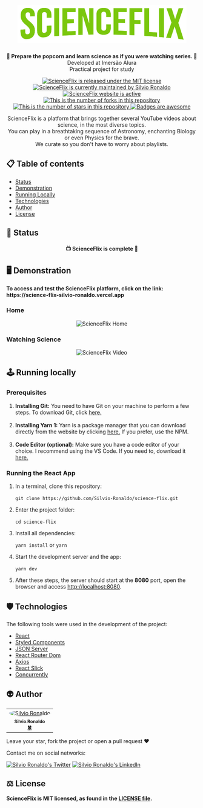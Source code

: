 <h1 align="center">
  <img src="./src/assets/logoScienceFlixGreen.png" alt="ScienceFlix Logo" height=100 />
</h1>

<p align="center"><strong>🧬 Prepare the popcorn and learn science as if you were watching series. 🍿</strong></br>Developed at Imersão Alura</br>Practical project for study<p>

<p align="center">
  <a href="./LICENSE">
    <img src="https://img.shields.io/badge/license-MIT-blue" alt="ScienceFlix is released under the MIT license" />
  </a>
  <a href="https://GitHub.com/Silvio-Ronaldo/science-flix/graphs/commit-activity">
    <img src="https://img.shields.io/badge/Maintained%3F-yes-brightgreen" alt="ScienceFlix is currently maintained by Silvio Ronaldo" />
  </a>
  <a href="https://science-flix-silvio-ronaldo.vercel.app">
    <img src="https://img.shields.io/badge/website-up-brightgreen" alt="ScienceFlix website is active" />
  </a>
  <a href="https://GitHub.com/Silvio-Ronaldo/science-flix/network/">
    <img src="https://img.shields.io/github/forks/Silvio-Ronaldo/science-flix?style=social" alt="This is the number of forks in this repository" />
  </a>
  <a href="https://GitHub.com/Silvio-Ronaldo/science-flix/stargazers/">
    <img src="https://img.shields.io/github/stars/Silvio-Ronaldo/science-flix?style=social" alt="This is the number of stars in this repository" />
  </a>
  <a href="https://github.com/Naereen/badges">
    <img src="https://img.shields.io/badge/badge-awesome-brightgreen" alt="Badges are awesome" />
  </a>
</p>

<p align="center">ScienceFlix is a platform that brings together several YouTube videos about science, in the most diverse topics.</br>
You can play in a breathtaking sequence of Astronomy, enchanting Biology or even Physics for the brave.</br>
We curate so you don't have to worry about playlists.</p>


<h2>
  📋 Table of contents
</h2>
<ul>
  <li><a href="https://github.com/Silvio-Ronaldo/science-flix#-status">Status</a></li>
  <li><a href="https://github.com/Silvio-Ronaldo/science-flix#%EF%B8%8F-demonstration">Demonstration</a></li>
  <li><a href="https://github.com/Silvio-Ronaldo/science-flix#%EF%B8%8F-running-locally">Running Locally</a></li>
  <li><a href="https://github.com/Silvio-Ronaldo/science-flix#%EF%B8%8F-technologies">Technologies</a></li>
  <li><a href="https://github.com/Silvio-Ronaldo/science-flix#-author">Author</a></li>
  <li><a href="https://github.com/Silvio-Ronaldo/science-flix#%EF%B8%8F-license">License</a></li>
</ul>

<h2>📌 Status</h2>
<h4 align="center">📺 ScienceFlix is complete 🚀</h4>


<h2>🖥️ Demonstration</h2>
<p>
  <strong>To access and test the ScienceFlix platform, click on the link: https://science-flix-silvio-ronaldo.vercel.app</strong>
</p>

<h3>Home</h3>
  <p align="center">
    <img src="./assets/home.gif" alt="ScienceFlix Home" />
  </p>

<h3>Watching Science</h3>
  <p align="center">
    <img src="./assets/watch-science.gif" alt="ScienceFlix Video" />
  </p>
  

<h2>🕹️ Running locally</h2>
<h3>Prerequisites</h3>
<ol>
  <li><strong>Installing Git:</strong> You need to have Git on your machine to perform a few steps. To download Git, click <a href="https://git-scm.com/downloads">here.</a></li></br>
  <li><strong>Installing Yarn 1:</strong> Yarn is a package manager that you can download directly from the website by clicking <a href="https://classic.yarnpkg.com/en/docs/install#windows-stable">here.</a> If you prefer, use the NPM.</li></br>
  <li><strong>Code Editor (optional):</strong> Make sure you have a code editor of your choice. I recommend using the VS Code. If you need to, download it <a href="https://code.visualstudio.com/Download">here.</a></li>
</ol>

<h3>Running the React App</h3>
<ol>
  <li>In a terminal, clone this repository:
    <p><code>git clone https://github.com/Silvio-Ronaldo/science-flix.git</code></p>
  </li>
  <li>Enter the project folder:
    <p><code>cd science-flix</code></p>
  </li>
  <li>Install all dependencies:
    <p><code>yarn install</code> or <code>yarn</code></p>
  </li>
  <li>Start the development server and the app:
    <p><code>yarn dev</code></p>
  </li>
  <li>After these steps, the server should start at the <strong>8080</strong> port, open the browser and access <a href="http://localhost:8080">http://localhost:8080</a>.</li>
</ol>


<h2>🛡️ Technologies</h2>
<p>The following tools were used in the development of the project: </p>

<ul>
  <li><a href="https://pt-br.reactjs.org">React</a></li>
  <li><a href="https://styled-components.com">Styled Components</a></li>
  <li><a href="https://github.com/typicode/json-server">JSON Server</a></li>
  <li><a href="https://reactrouter.com/web/guides/quick-start">React Router Dom</a></li>
  <li><a href="https://github.com/axios/axios">Axios</a></li>
  <li><a href="https://react-slick.neostack.com">React Slick</a></li>
  <li><a href="https://github.com/kimmobrunfeldt/concurrently">Concurrently</a></li>
</ul>


<h2>👽 Author</h2>
<table>
  <tr>
    <td align="center"><a href="https://github.com/Silvio-Ronaldo"><img style="border-radius: 50%;" src="https://avatars.githubusercontent.com/u/48893927?v=4" width="100px;" alt="Silvio Ronaldo"/><br /><sub><b>Silvio Ronaldo</b></sub></a><br /><a href="https://github.com/Silvio-Ronaldo" title="Silvio Ronaldo">🍀</a></td>
  </tr>
</table>
<p>Leave your star, fork the project or open a pull request ❤️</p>
<p>Contact me on social networks: </p>
<p><a href="https://twitter.com/sivirinoo"><img src="https://img.shields.io/twitter/follow/sivirinoo?style=social" alt="Silvio Ronaldo's Twitter" /></a>
<a href="https://br.linkedin.com/in/silvio-ronaldo77"><img src="https://img.shields.io/badge/-Silvio-blue?style=flat&logo=Linkedin&logoColor=white" alt="Silvio Ronaldo's LinkedIn" /></a></p>


<h2>⚖️ License</h2>
<p><strong>ScienceFlix is MIT licensed, as found in the <a href="./LICENSE">LICENSE file</a>.</strong></p>
  
  
  
  
  















